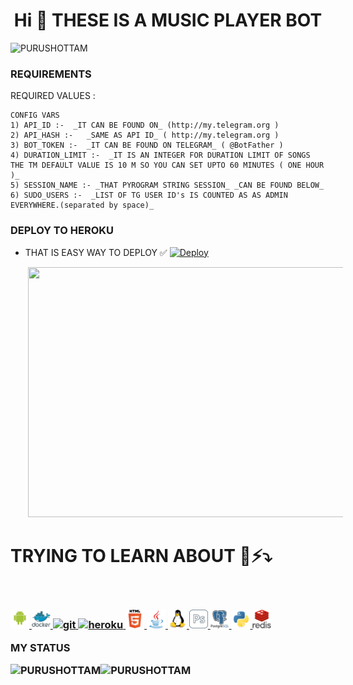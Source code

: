 <h1 align="center">Hi 👋 THESE IS A MUSIC PLAYER BOT</h1>

<p align="left"> <img src="https://komarev.com/ghpvc/?username=PURUSHOTTAM&label=Profile%20views&color=0e75b6&style=plastic" alt="PURUSHOTTAM" width="120" height="30" /> </p>

### REQUIREMENTS 

REQUIRED VALUES :
```
CONFIG VARS
1) API_ID :-  _IT CAN BE FOUND ON_ (http://my.telegram.org )
2) API_HASH :-   _SAME AS API ID_ ( http://my.telegram.org )
3) BOT_TOKEN :-  _IT CAN BE FOUND ON TELEGRAM_ ( @BotFather )
4) DURATION_LIMIT :-  _IT IS AN INTEGER FOR DURATION LIMIT OF SONGS THE TM DEFAULT VALUE IS 10 M SO YOU CAN SET UPTO 60 MINUTES ( ONE HOUR )_
5) SESSION_NAME :- _THAT PYROGRAM STRING SESSION_ _CAN BE FOUND BELOW_
6) SUDO_USERS :-  _LIST OF TG USER ID's IS COUNTED AS AS ADMIN EVERYWHERE.(separated by space)_
```

### DEPLOY TO HEROKU
* THAT IS EASY WAY TO DEPLOY ✅
[![Deploy](https://www.herokucdn.com/deploy/button.svg)](https://heroku.com/deploy?template=https://github.com/suprojects/CallsMusicHeroku/)

<div class="separator" style="clear: both; text-align: center;">

<a href="https://github.com/PURHSHOTTAM/MUSIC-PLAYER-ULTRA" imageanchor="2" style="margin-left: 2em; margin-right: 2em;"><img border="0" data-original-height="400" data-original-width="1080" height="400" src="https://telegra.ph/file/eec1e916abecbfee52051.jpg" width="1080" height="400" /></a></div>

<div>

# TRYING TO LEARN ABOUT 🐧⚡⤵️
</p>
<br /></div>
<div align="left" style="box-sizing: border-box;">
</div>
<div style="box-sizing: border-box;">
<h3 align="left"I AM JUST LEARNING TO :</h3>
<p align="left"> <a href="https://developer.android.com" target="_blank"> <img src="https://raw.githubusercontent.com/devicons/devicon/master/icons/android/android-original-wordmark.svg" alt="android" width="30" height="30"/> <a href="https://www.docker.com/" target="_blank"> <img src="https://raw.githubusercontent.com/devicons/devicon/master/icons/docker/docker-original-wordmark.svg" alt="docker" width="30" height="30"/> </a> <a href="https://git-scm.com/" target="_blank"> <img src="https://www.vectorlogo.zone/logos/git-scm/git-scm-icon.svg" alt="git" width="30" height="30"/> </a> <a href="https://heroku.com" target="_blank"> <img src="https://www.vectorlogo.zone/logos/heroku/heroku-icon.svg" alt="heroku" width="30" height="30"/> </a> <a href="https://www.w3.org/html/" target="_blank"> <img src="https://raw.githubusercontent.com/devicons/devicon/master/icons/html5/html5-original-wordmark.svg" alt="html5" width="30" height="30"/> </a> <a href="https://www.java.com" target="_blank"> <img src="https://raw.githubusercontent.com/devicons/devicon/master/icons/java/java-original.svg" alt="java" width="30" height="30"/> </a> <a href="https://www.linux.org/" target="_blank"> <img src="https://raw.githubusercontent.com/devicons/devicon/master/icons/linux/linux-original.svg" alt="linux" width="30" height="30"/> </a> <a href="https://www.photoshop.com/en" target="_blank"> <img src="https://raw.githubusercontent.com/devicons/devicon/master/icons/photoshop/photoshop-line.svg" alt="photoshop" width="30" height="30"/> </a> <a href="https://www.postgresql.org" target="_blank"> <img src="https://raw.githubusercontent.com/devicons/devicon/master/icons/postgresql/postgresql-original-wordmark.svg" alt="postgresql" width="30" height="30"/> </a> <a href="https://www.python.org" target="_blank"> <img src="https://raw.githubusercontent.com/devicons/devicon/master/icons/python/python-original.svg" alt="python" width="30" height="30"/> </a> <a href="https://redis.io" target="_blank"> <img src="https://raw.githubusercontent.com/devicons/devicon/master/icons/redis/redis-original-wordmark.svg" alt="redis" width="30" height="30"/> </a> </p>

MY STATUS 
<p><img align="left" src="https://github-readme-stats.vercel.app/api/top-langs?username=PURUSHOTTAM&show_icons=true&theme=tokyonight&locale=en&layout=compact" alt="PURUSHOTTAM"/></p>
<p>&nbsp;<img align="left" src="https://github-readme-stats.vercel.app/api?username=PURUSHOTTAM&show_icons=true&theme=tokyonight&locale=en" alt="PURUSHOTTAM"/></p>
<br> 
